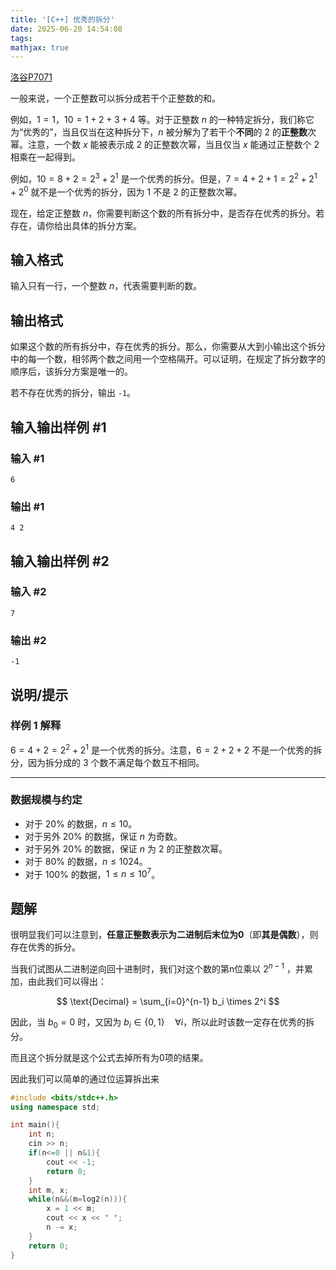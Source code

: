 ```yaml
---
title: '[C++] 优秀的拆分'
date: 2025-06-20 14:54:08
tags:
mathjax: true
---
```


[洛谷P7071](https://www.luogu.com.cn/problem/P7071)

一般来说，一个正整数可以拆分成若干个正整数的和。

例如，$1=1$，$10=1+2+3+4$ 等。对于正整数 $n$ 的一种特定拆分，我们称它为“优秀的”，当且仅当在这种拆分下，$n$ 被分解为了若干个**不同**的 $2$ 的**正整数**次幂。注意，一个数 $x$ 能被表示成 $2$ 的正整数次幂，当且仅当 $x$ 能通过正整数个 $2$ 相乘在一起得到。

例如，$10=8+2=2^3+2^1$ 是一个优秀的拆分。但是，$7=4+2+1=2^2+2^1+2^0$ 就不是一个优秀的拆分，因为 $1$ 不是 $2$ 的正整数次幂。

现在，给定正整数 $n$，你需要判断这个数的所有拆分中，是否存在优秀的拆分。若存在，请你给出具体的拆分方案。

<!-- More -->

## 输入格式

输入只有一行，一个整数 $n$，代表需要判断的数。

## 输出格式

如果这个数的所有拆分中，存在优秀的拆分。那么，你需要从大到小输出这个拆分中的每一个数，相邻两个数之间用一个空格隔开。可以证明，在规定了拆分数字的顺序后，该拆分方案是唯一的。

若不存在优秀的拆分，输出 `-1`。

## 输入输出样例 #1

### 输入 #1

```
6
```

### 输出 #1

```
4 2
```

## 输入输出样例 #2

### 输入 #2

```
7
```

### 输出 #2

```
-1
```

## 说明/提示

### 样例 1 解释

$6=4+2=2^2+2^1$ 是一个优秀的拆分。注意，$6=2+2+2$ 不是一个优秀的拆分，因为拆分成的 $3$ 个数不满足每个数互不相同。

---

### 数据规模与约定

- 对于 $20\%$ 的数据，$n \le 10$。
- 对于另外 $20\%$ 的数据，保证 $n$ 为奇数。
- 对于另外 $20\%$ 的数据，保证 $n$ 为 $2$ 的正整数次幂。
- 对于 $80\%$ 的数据，$n \le 1024$。
- 对于 $100\%$ 的数据，$1 \le n \le {10}^7$。

## 题解

很明显我们可以注意到，**任意正整数表示为二进制后末位为0**（即**其是偶数**），则存在优秀的拆分。

当我们试图从二进制逆向回十进制时，我们对这个数的第n位乘以 $2^{n-1}$ ，并累加，由此我们可以得出：

$$
\text{Decimal} = \sum_{i=0}^{n-1} b_i \times 2^i
$$

因此，当 $b_0 = 0$ 时，又因为 $b_i \in \{0, 1\} \quad \forall i$，所以此时该数一定存在优秀的拆分。

而且这个拆分就是这个公式去掉所有为0项的结果。

因此我们可以简单的通过位运算拆出来

```cpp
#include <bits/stdc++.h>
using namespace std;

int main(){
	int n;
	cin >> n;
	if(n<=0 || n&1){
		cout << -1;
		return 0;
	}
	int m, x;
	while(n&&(m=log2(n))){
		x = 1 << m;
		cout << x << " ";
		n -= x;
	}
	return 0;
}
```